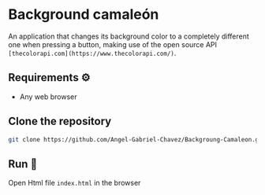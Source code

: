 # Background camaleón
An application that changes its background color to a completely different one when pressing a button, making use of the open source API `[thecolorapi.com](https://www.thecolorapi.com/)`.

## Requirements ⚙️
- Any web browser

## Clone the repository
```bash
git clone https://github.com/Angel-Gabriel-Chavez/Backgroung-Camaleon.git
```
## Run 🏁
Open Html file `index.html` in the browser